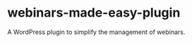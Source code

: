 webinars-made-easy-plugin
=========================

A WordPress plugin to simplify the management of webinars.
